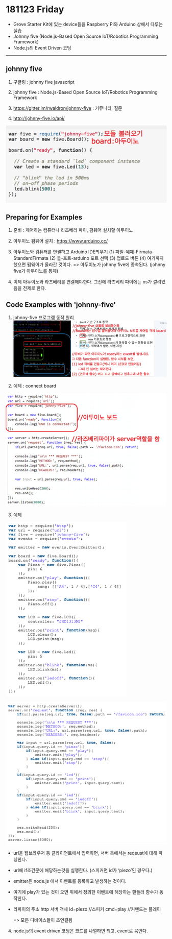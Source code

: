 181123 Friday 
===================

- Grove Starter Kit에 있는 device들을 Raspberry Pi와 Arduino 상에서 다루는 실습
- Johnny five (Node.js-Based  Open  Source  IoT/Robotics  Programming  Framework)
- Node.js의 Event Driven 코딩 

----------



 


johnny five
-------------------

1. 구글링 : johnny five javascript 

2. johnny five : Node.js-Based  Open  Source  IoT/Robotics  Programming  Framework

3. https://gitter.im/rwaldron/johnny-five : 커뮤니티, 질문

4. http://johnny-five.io/api/

![image8](image8.png)


Preparing for Examples
-------------------

1. 준비 : 제어하는 컴퓨터나 라즈베리 파이, 펌웨어 설치할 아두이노

2. 아두이노 펌웨어 설치 : https://www.arduino.cc/

3. 아두이노와 컴퓨터를 연결하고 Arduino IDE띄우기
  (1) 파일-예제-Firmata-StandardFirmata
  (2) 툴-포트-arduino 포트 선택
  (3) 업로드 버튼
  (4) 여기까지 했으면 펌웨어가 올라간 것이다. => 아두이노가 johnny five에 종속된다. (johnny five가 아두이노를 통제)

4. 이제 아두이노와 라즈베리를 연결해야한다. 그전에 라즈베리 파이에는 os가 깔려있음을 전제로 한다. 

Code Examples with 'johnny-five'
-------------------

1. johnny-five 프로그램 동작 원리 
![image9](image9.png)

2. 예제 : connect board

![image10](imag10.png)

3. 예제

![image11](image11.png)

![image12](imag12.png)

- url을 웹브라우저 등 클라이언트에서 입력하면, 서버 측에서는 reqeust에 대해 파싱한다. 
- url에 if조건문에 해당하는것을 실행한다. (스피커면 id가 ‘piezo’인 경우다.)
- emitter은 node.js 에서 이벤트를 등록하고 발생하는 것이다. 
- 여기에 play가 있는 것이 오면 위에서 정의한 이벤트에 해당하는 핸들러 함수가 동작한다. 
- 라파이의 주소
      http 서버 객체
      id=piezo //스피커
      cmd=play //커맨드는 플레이

	=> 모든 디바이스들이 초연결됨

4. node.js의 event driven 코딩은 코드를 나열하면 되고, event로 묶인다. 
 
